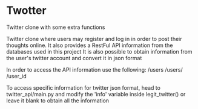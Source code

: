 # Twotter



Twitter clone with some extra functions

Twitter clone where users may register and log in in order to post their thoughts online.
It also provides a RestFul API information from the databases used in this project
It is also possible to obtain information from the user's twitter account and convert it in json format

In order to access the API information use the following:
/users
/users/<id number>
/user_id

To access specific information for twitter json format, head to twitter_api/main.py and modify the 'info' variable inside legit_twitter() or leave it blank to obtain all the information
